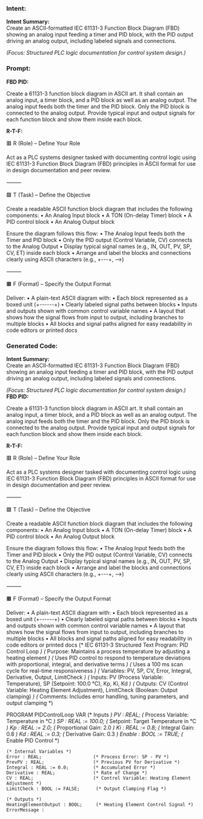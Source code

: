 ### Intent:
**Intent Summary:**  
Create an ASCII-formatted IEC 61131-3 Function Block Diagram (FBD) showing an analog input feeding a timer and PID block, with the PID output driving an analog output, including labeled signals and connections.  

*(Focus: Structured PLC logic documentation for control system design.)*

### Prompt:
**FBD PID:**

Create a 61131-3 function block diagram in ASCII art. It shall contain an analog input, a timer block, and a PID block as well as an analog output. The analog input feeds both the timer and the PID block. Only the PID block is connected to the analog output. Provide typical input and output signals for each function block and show them inside each block.


**R-T-F:**

🟥 R (Role) – Define Your Role

Act as a PLC systems designer tasked with documenting control logic using IEC 61131-3 Function Block Diagram (FBD) principles in ASCII format for use in design documentation and peer review.

⸻

🟩 T (Task) – Define the Objective

Create a readable ASCII function block diagram that includes the following components:
	•	An Analog Input block
	•	A TON (On-delay Timer) block
	•	A PID control block
	•	An Analog Output block

Ensure the diagram follows this flow:
	•	The Analog Input feeds both the Timer and PID block
	•	Only the PID output (Control Variable, CV) connects to the Analog Output
	•	Display typical signal names (e.g., IN, OUT, PV, SP, CV, ET) inside each block
	•	Arrange and label the blocks and connections clearly using ASCII characters (e.g., +---+, -->)

⸻

🟧 F (Format) – Specify the Output Format

Deliver:
	•	A plain-text ASCII diagram with:
	•	Each block represented as a boxed unit (+------+)
	•	Clearly labeled signal paths between blocks
	•	Inputs and outputs shown with common control variable names
	•	A layout that shows how the signal flows from input to output, including branches to multiple blocks
	•	All blocks and signal paths aligned for easy readability in code editors or printed docs

### Generated Code:
**Intent Summary:**  
Create an ASCII-formatted IEC 61131-3 Function Block Diagram (FBD) showing an analog input feeding a timer and PID block, with the PID output driving an analog output, including labeled signals and connections.  

*(Focus: Structured PLC logic documentation for control system design.)*
**FBD PID:**

Create a 61131-3 function block diagram in ASCII art. It shall contain an analog input, a timer block, and a PID block as well as an analog output. The analog input feeds both the timer and the PID block. Only the PID block is connected to the analog output. Provide typical input and output signals for each function block and show them inside each block.


**R-T-F:**

🟥 R (Role) – Define Your Role

Act as a PLC systems designer tasked with documenting control logic using IEC 61131-3 Function Block Diagram (FBD) principles in ASCII format for use in design documentation and peer review.

⸻

🟩 T (Task) – Define the Objective

Create a readable ASCII function block diagram that includes the following components:
	•	An Analog Input block
	•	A TON (On-delay Timer) block
	•	A PID control block
	•	An Analog Output block

Ensure the diagram follows this flow:
	•	The Analog Input feeds both the Timer and PID block
	•	Only the PID output (Control Variable, CV) connects to the Analog Output
	•	Display typical signal names (e.g., IN, OUT, PV, SP, CV, ET) inside each block
	•	Arrange and label the blocks and connections clearly using ASCII characters (e.g., +---+, -->)

⸻

🟧 F (Format) – Specify the Output Format

Deliver:
	•	A plain-text ASCII diagram with:
	•	Each block represented as a boxed unit (+------+)
	•	Clearly labeled signal paths between blocks
	•	Inputs and outputs shown with common control variable names
	•	A layout that shows how the signal flows from input to output, including branches to multiple blocks
	•	All blocks and signal paths aligned for easy readability in code editors or printed docs
(* IEC 61131-3 Structured Text Program: PID Control Loop *)
(* Purpose: Maintains a process temperature by adjusting a heating element *)
(* Uses PID control to respond to temperature deviations with proportional, integral, and derivative terms *)
(* Uses a 100 ms scan cycle for real-time responsiveness *)
(* Variables: PV, SP, CV, Error, Integral, Derivative, Output, LimitCheck *)
(* Inputs: PV (Process Variable: Temperature), SP (Setpoint: 100.0 °C), Kp, Ki, Kd *)
(* Outputs: CV (Control Variable: Heating Element Adjustment), LimitCheck (Boolean: Output clamping) *)
(* Comments: Includes error handling, tuning parameters, and output clamping *)

PROGRAM PIDControlLoop
VAR
    (* Inputs *)
    PV : REAL;                      (* Process Variable: Temperature in °C *)
    SP : REAL := 100.0;             (* Setpoint: Target Temperature in °C *)
    Kp : REAL := 2.0;               (* Proportional Gain: 2.0 *)
    Ki : REAL := 0.8;               (* Integral Gain: 0.8 *)
    Kd : REAL := 0.3;               (* Derivative Gain: 0.3 *)
    Enable : BOOL := TRUE;          (* Enable PID Control *)
    
    (* Internal Variables *)
    Error : REAL;                   (* Process Error: SP - PV *)
    PrevPV : REAL;                  (* Previous PV for Derivative *)
    Integral : REAL := 0.0;         (* Accumulated Error *)
    Derivative : REAL;              (* Rate of Change *)
    CV : REAL;                      (* Control Variable: Heating Element Adjustment *)
    LimitCheck : BOOL := FALSE;      (* Output Clamping Flag *)
    
    (* Outputs *)
    HeatingElementOutput : BOOL;     (* Heating Element Control Signal *)
    ErrorMessage :
